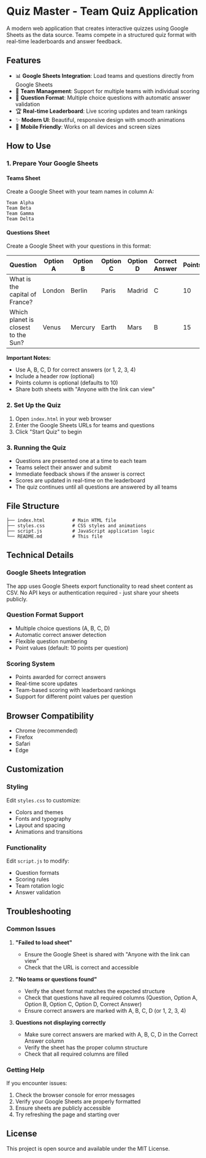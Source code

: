 # Quiz Master - Team Quiz Application

A modern web application that creates interactive quizzes using Google Sheets as the data source. Teams compete in a structured quiz format with real-time leaderboards and answer feedback.

## Features

- 📊 **Google Sheets Integration**: Load teams and questions directly from Google Sheets
- 👥 **Team Management**: Support for multiple teams with individual scoring
- 🎯 **Question Format**: Multiple choice questions with automatic answer validation
- 🏆 **Real-time Leaderboard**: Live scoring updates and team rankings
- ✨ **Modern UI**: Beautiful, responsive design with smooth animations
- 📱 **Mobile Friendly**: Works on all devices and screen sizes

## How to Use

### 1. Prepare Your Google Sheets

#### Teams Sheet
Create a Google Sheet with your team names in column A:
```
Team Alpha
Team Beta
Team Gamma
Team Delta
```

#### Questions Sheet
Create a Google Sheet with your questions in this format:

| Question | Option A | Option B | Option C | Option D | Correct Answer | Points |
|----------|----------|----------|----------|----------|----------------|--------|
| What is the capital of France? | London | Berlin | Paris | Madrid | C | 10 |
| Which planet is closest to the Sun? | Venus | Mercury | Earth | Mars | B | 15 |

**Important Notes:**
- Use A, B, C, D for correct answers (or 1, 2, 3, 4)
- Include a header row (optional)
- Points column is optional (defaults to 10)
- Share both sheets with "Anyone with the link can view"

### 2. Set Up the Quiz

1. Open `index.html` in your web browser
2. Enter the Google Sheets URLs for teams and questions
3. Click "Start Quiz" to begin

### 3. Running the Quiz

- Questions are presented one at a time to each team
- Teams select their answer and submit
- Immediate feedback shows if the answer is correct
- Scores are updated in real-time on the leaderboard
- The quiz continues until all questions are answered by all teams

## File Structure

```
├── index.html          # Main HTML file
├── styles.css          # CSS styles and animations
├── script.js           # JavaScript application logic
└── README.md           # This file
```

## Technical Details

### Google Sheets Integration
The app uses Google Sheets export functionality to read sheet content as CSV. No API keys or authentication required - just share your sheets publicly.

### Question Format Support
- Multiple choice questions (A, B, C, D)
- Automatic correct answer detection
- Flexible question numbering
- Point values (default: 10 points per question)

### Scoring System
- Points awarded for correct answers
- Real-time score updates
- Team-based scoring with leaderboard rankings
- Support for different point values per question

## Browser Compatibility

- Chrome (recommended)
- Firefox
- Safari
- Edge

## Customization

### Styling
Edit `styles.css` to customize:
- Colors and themes
- Fonts and typography
- Layout and spacing
- Animations and transitions

### Functionality
Edit `script.js` to modify:
- Question formats
- Scoring rules
- Team rotation logic
- Answer validation

## Troubleshooting

### Common Issues

1. **"Failed to load sheet"**
   - Ensure the Google Sheet is shared with "Anyone with the link can view"
   - Check that the URL is correct and accessible

2. **"No teams or questions found"**
   - Verify the sheet format matches the expected structure
   - Check that questions have all required columns (Question, Option A, Option B, Option C, Option D, Correct Answer)
   - Ensure correct answers are marked with A, B, C, D (or 1, 2, 3, 4)

3. **Questions not displaying correctly**
   - Make sure correct answers are marked with A, B, C, D in the Correct Answer column
   - Verify the sheet has the proper column structure
   - Check that all required columns are filled

### Getting Help

If you encounter issues:
1. Check the browser console for error messages
2. Verify your Google Sheets are properly formatted
3. Ensure sheets are publicly accessible
4. Try refreshing the page and starting over

## License

This project is open source and available under the MIT License.
